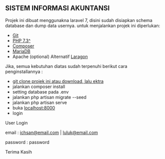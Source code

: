 
## SISTEM INFORMASI AKUNTANSI

Projek ini dibuat menggunakna laravel 7, disini sudah disiapkan schema database dan dump data usernya. untuk menjalankan projek ini diperlukan:
- [Git](https://git-scm.com/downloads)
- [PHP 7.3^](https://www.php.net/downloads.php)
- [Composer](https://getcomposer.org/download/)
- [MariaDB](https://mariadb.org/download/)
- Apache (optional)
Alternatif [Laragon](https://laragon.org/download/)

Jika, semua kebutuhan diatas sudah terpenuhi berikut cara penginstallannya :
- [git clone projek ini atau download, lalu ektra](https://github.com/papiyot/SIA-P13)
- jalankan composer install
- setting database pada .env
- jalankan php artisan migrate --seed
- jalankan php artisan serve
- buka [localhost:8000](http://localhost:8000)
- login

User Login

email : ichsan@email.com | luluk@email.com

password : password

Terima Kasih
